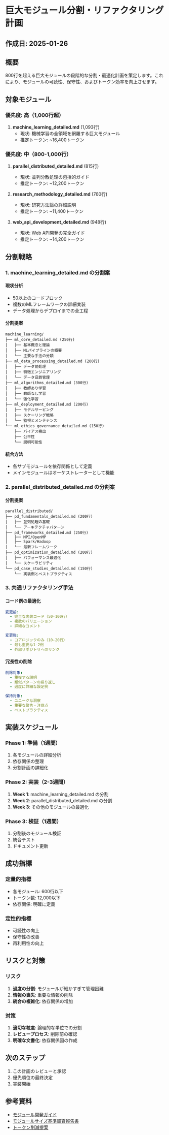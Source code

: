 # 巨大モジュール分割・リファクタリング計画

## 作成日: 2025-01-26

## 概要
800行を超える巨大モジュールの段階的な分割・最適化計画を策定します。これにより、モジュールの可読性、保守性、およびトークン効率を向上させます。

## 対象モジュール

### 優先度: 高（1,000行超）
1. **machine_learning_detailed.md** (1,093行)
   - 現状: 機械学習の全領域を網羅する巨大モジュール
   - 推定トークン: ~16,400トークン

### 優先度: 中（800-1,000行）
1. **parallel_distributed_detailed.md** (815行)
   - 現状: 並列分散処理の包括的ガイド
   - 推定トークン: ~12,200トークン

2. **research_methodology_detailed.md** (760行)
   - 現状: 研究方法論の詳細説明
   - 推定トークン: ~11,400トークン

3. **web_api_development_detailed.md** (948行)
   - 現状: Web API開発の完全ガイド
   - 推定トークン: ~14,200トークン

## 分割戦略

### 1. machine_learning_detailed.md の分割案

#### 現状分析
- 50以上のコードブロック
- 複数のMLフレームワークの詳細実装
- データ処理からデプロイまでの全工程

#### 分割提案
```
machine_learning/
├── ml_core_detailed.md (250行)
│   ├── 基本概念と理論
│   ├── MLパイプラインの概要
│   └── 主要な手法の分類
├── ml_data_processing_detailed.md (200行)
│   ├── データ前処理
│   ├── 特徴エンジニアリング
│   └── データ品質管理
├── ml_algorithms_detailed.md (300行)
│   ├── 教師あり学習
│   ├── 教師なし学習
│   └── 強化学習
├── ml_deployment_detailed.md (200行)
│   ├── モデルサービング
│   ├── スケーリング戦略
│   └── 監視とメンテナンス
└── ml_ethics_governance_detailed.md (150行)
    ├── バイアス検出
    ├── 公平性
    └── 説明可能性
```

#### 統合方法
- 各サブモジュールを依存関係として定義
- メインモジュールはオーケストレーターとして機能

### 2. parallel_distributed_detailed.md の分割案

#### 分割提案
```
parallel_distributed/
├── pd_fundamentals_detailed.md (200行)
│   ├── 並列処理の基礎
│   └── アーキテクチャパターン
├── pd_frameworks_detailed.md (250行)
│   ├── MPI/OpenMP
│   ├── Spark/Hadoop
│   └── 最新フレームワーク
├── pd_optimization_detailed.md (200行)
│   ├── パフォーマンス最適化
│   └── スケーラビリティ
└── pd_case_studies_detailed.md (150行)
    └── 実装例とベストプラクティス
```

### 3. 共通リファクタリング手法

#### コード例の最適化
```yaml
変更前:
  - 完全な実装コード（50-100行）
  - 複数のバリエーション
  - 詳細なコメント

変更後:
  - コアロジックのみ（10-20行）
  - 最も重要な1-2例
  - 外部リポジトリへのリンク
```

#### 冗長性の削除
```yaml
削除対象:
  - 重複する説明
  - 類似パターンの繰り返し
  - 過度に詳細な設定例

保持対象:
  - ユニークな洞察
  - 重要な警告・注意点
  - ベストプラクティス
```

## 実装スケジュール

### Phase 1: 準備（1週間）
1. 各モジュールの詳細分析
2. 依存関係の整理
3. 分割計画の詳細化

### Phase 2: 実装（2-3週間）
1. **Week 1**: machine_learning_detailed.md の分割
2. **Week 2**: parallel_distributed_detailed.md の分割
3. **Week 3**: その他のモジュールの最適化

### Phase 3: 検証（1週間）
1. 分割後のモジュール検証
2. 統合テスト
3. ドキュメント更新

## 成功指標

### 定量的指標
- 各モジュール: 600行以下
- トークン数: 12,000以下
- 依存関係: 明確に定義

### 定性的指標
- 可読性の向上
- 保守性の改善
- 再利用性の向上

## リスクと対策

### リスク
1. **過度の分割**: モジュールが細かすぎて管理困難
2. **情報の喪失**: 重要な情報の削除
3. **統合の複雑化**: 依存関係の増加

### 対策
1. **適切な粒度**: 論理的な単位での分割
2. **レビュープロセス**: 削除前の確認
3. **明確な文書化**: 依存関係図の作成

## 次のステップ

1. この計画のレビューと承認
2. 優先順位の最終決定
3. 実装開始

## 参考資料
- [モジュール開発ガイド](/docs/module-development-guide.md)
- [モジュールサイズ基準調査報告書](/docs/proposals/module_size_standards_issue.md)
- [トークン削減提案](/docs/proposals/modular_token_reduction.md)